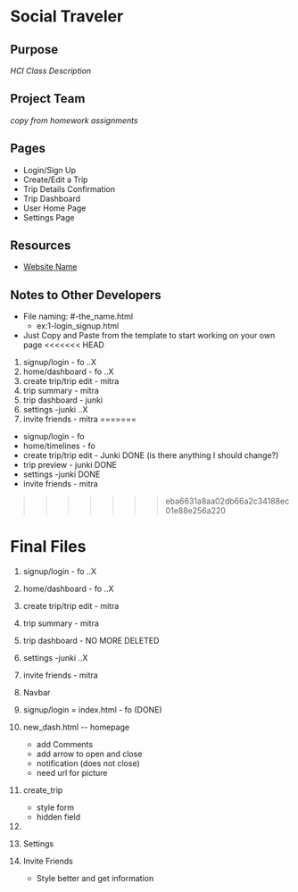 Social Traveler
===============

## Purpose ##
_HCI Class Description_

## Project Team ##
_copy from homework assignments_

## Pages ##
+ Login/Sign Up  
+ Create/Edit a Trip
+ Trip Details Confirmation
+ Trip Dashboard
+ User Home Page 
+ Settings Page 

## Resources ## 
+ [Website Name](www.website.com)

## Notes to Other Developers ##
+ File naming: #-the_name.html   
  - ex:1-login_signup.html
+ Just Copy and Paste from the template to start working on your own page
<<<<<<< HEAD
1. signup/login - fo   					..X
2. home/dashboard - fo   				..X
3. create trip/trip edit - mitra
4. trip summary - mitra
5. trip dashboard - junki
6. settings -junki	  					..X		
7. invite friends - mitra
=======
+ signup/login - fo
+ home/timelines - fo
+ create trip/trip edit - Junki DONE (is there anything I should change?)
+ trip preview - junki DONE
+ settings -junki DONE
+ invite friends - mitra
>>>>>>> eba6631a8aa02db66a2c34188ec01e88e256a220


Final Files 
=================
1. signup/login - fo   					..X
2. home/dashboard - fo   				..X
3. create trip/trip edit - mitra
4. trip summary - mitra
5. trip dashboard - NO MORE DELETED
6. settings -junki	  					..X		
7. invite friends - mitra

0. Navbar
1. signup/login = index.html  - fo (DONE)
	<!-- - format login and the logout in corner  -->
	<!-- - move everything  -->
2. new_dash.html -- homepage
	- add Comments 
	- add arrow to open and close
	- notification (does not close)
	- need url for picture
3. create_trip
	- style form 
	- hidden field
4.
6. Settings
	<!-- - feedback for submited info -->
7. Invite Friends
	- Style better and get information


